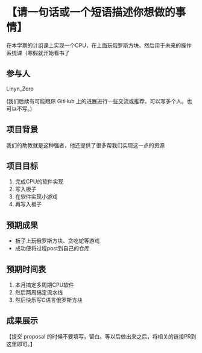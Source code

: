 # 【请一句话或一个短语描述你想做的事情】
在本学期的计组课上实现一个CPU，在上面玩俄罗斯方块。然后用于未来的操作系统课（寒假就开始看书了

## 参与人
Linyn_Zero

(我们后续有可能跟踪 GitHub 上的进展进行一些交流或推荐。可以写多个人。也可以不写。)

## 项目背景

我们的助教就是这种强者，他还提供了很多帮我们实现这一点的资源

## 项目目标

1. 完成CPU的软件实现
2. 写入板子
3. 在软件实现小游戏
4. 再写入板子

## 预期成果

* 板子上玩俄罗斯方块、贪吃蛇等游戏
* 成功便将过程post到自己的仓库

## 预期时间表

1. 本月搞定多周期CPU软件
2. 然后两周搞定流水线
3. 然后快乐写C语言俄罗斯方块

## 成果展示

【提交 proposal 的时候不要填写，留白。等以后做出来之后，将相关的链接PR到这里即可。】
